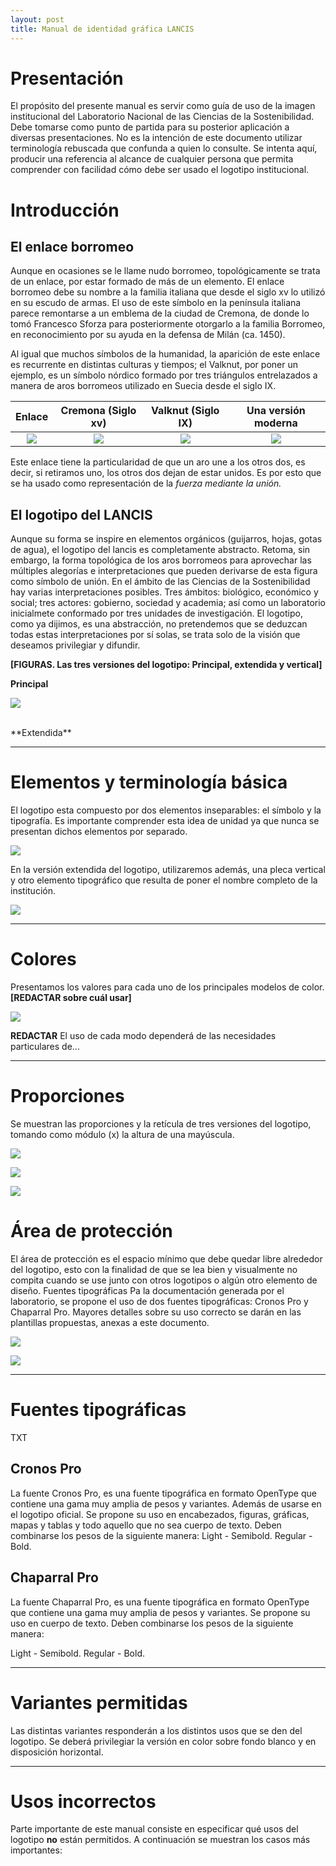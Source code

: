 ```yaml
---
layout: post
title: Manual de identidad gráfica LANCIS
---
```


# Presentación

El propósito del presente manual es servir como guía de uso de la imagen institucional del Laboratorio Nacional de las Ciencias de la Sostenibilidad. Debe tomarse como punto de partida para su posterior aplicación a diversas presentaciones. No es la intención de este documento utilizar terminología rebuscada que confunda a quien lo consulte. Se intenta aquí, producir una referencia al alcance de cualquier persona que permita comprender con facilidad cómo debe ser usado el logotipo institucional.


# Introducción

## El enlace borromeo

Aunque en ocasiones se le llame nudo borromeo, topológicamente se trata de un enlace, por estar formado de más de un elemento. El enlace borromeo debe su nombre a la familia italiana que desde el siglo xv lo utilizó en su escudo de armas. El uso de este símbolo en la península italiana parece remontarse a un emblema de la ciudad de Cremona, de donde lo tomó Francesco Sforza para posteriormente otorgarlo a la familia Borromeo, en reconocimiento por su ayuda en la defensa de Milán (ca. 1450).

Al igual que muchos símbolos de la humanidad, la aparición de este enlace es recurrente en distintas culturas y tiempos; el Valknut, por poner un ejemplo, es un símbolo nórdico formado por tres triángulos entrelazados a manera de aros borromeos utilizado en Suecia desde el siglo IX.

| Enlace  | Cremona (Siglo xv)  | Valknut (Siglo IX) | Una versión moderna  |
|:---:| :---: | :---: | :---: |
| ![](enlace_borromeo.gif) | ![](cremona.jpg) | ![](valknut.svg.png) |  ![](clip_borromeo.jpg) |



Este enlace tiene la particularidad de que un aro une a los otros dos, es decir, si retiramos uno, los otros dos dejan de estar unidos. Es por esto que se ha usado como representación de la _fuerza mediante la unión._


## El logotipo del LANCIS

Aunque su forma se inspire en elementos orgánicos (guijarros, hojas, gotas de agua), el logotipo del lancis es completamente abstracto. Retoma, sin embargo, la forma topológica de los aros borromeos para aprovechar las múltiples alegorías e interpretaciones que pueden derivarse de esta figura como símbolo de unión. En el ámbito de las Ciencias de la Sostenibilidad hay varias interpretaciones posibles. Tres ámbitos: biológico, económico y social; tres actores: gobierno, sociedad y academia; así como un laboratorio inicialmete conformado por tres unidades de investigación.
El logotipo, como ya dijimos, es una abstracción, no pretendemos que se deduzcan todas estas interpretaciones por sí solas, se trata solo de la visión que deseamos privilegiar y difundir.

**[FIGURAS. Las tres versiones del logotipo: Principal, extendida y vertical]**

**Principal**

![](logo_lancis_chico.png)

<br>
**Extendida**


- - -

# Elementos y terminología básica

El logotipo esta compuesto por dos elementos inseparables: el símbolo y la tipografía. Es importante comprender esta idea de unidad ya que nunca se presentan dichos elementos por separado.

![](logo_LANCIS_elementos_terminologia_01.png)

En la versión extendida del logotipo, utilizaremos además, una pleca vertical y otro elemento tipográfico que resulta de poner el nombre completo de la institución.

![](logo_LANCIS_elementos_terminologia_02.png)

- - -

# Colores

Presentamos los valores para cada uno de los principales modelos de color. **[REDACTAR sobre cuál usar]**

![](logo_LANCIS_colores.png)

**REDACTAR** El uso de cada modo dependerá de las necesidades particulares de...

- - -

# Proporciones

Se muestran las proporciones y la retícula de tres versiones del logotipo, tomando como módulo (x) la altura de una mayúscula.

![](logo_LANCIS_proporciones_01.png)

![](logo_LANCIS_proporciones_02.png)

![](logo_LANCIS_proporciones_03.png)


# Área de protección

El área de protección es el espacio mínimo que debe quedar libre alrededor del logotipo, esto con la finalidad de que se lea bien y visualmente no compita cuando se use junto con otros logotipos o algún otro elemento de diseño.
Fuentes tipográficas Pa la documentación generada por el laboratorio, se propone el uso de dos fuentes tipográficas: Cronos Pro y Chaparral Pro. Mayores detalles sobre su uso correcto se darán en las plantillas propuestas, anexas a este documento.

![](logo_LANCIS_area_de_proteccion_01.png)

![](logo_LANCIS_area_de_proteccion_02.png)


- - -

# Fuentes tipográficas

TXT

## Cronos Pro

La fuente Cronos Pro, es una fuente tipográfica en formato OpenType que contiene una gama muy amplia de pesos y variantes. Además de usarse en el logotipo oficial. Se propone su uso en encabezados, figuras, gráficas, mapas y tablas y todo aquello que no sea cuerpo de texto. Deben combinarse los pesos de la siguiente manera: Light - Semibold.  Regular - Bold.


## Chaparral Pro


La fuente Chaparral Pro, es una fuente tipográfica en formato OpenType que contiene una gama muy amplia de pesos y variantes. Se propone su uso en cuerpo de texto. Deben combinarse los pesos de la siguiente manera:

Light - Semibold.  Regular - Bold.


- - -



# Variantes permitidas


Las distintas variantes responderán a los distintos usos que se den del logotipo. Se deberá privilegiar la versión en color sobre fondo blanco y en disposición horizontal.



- - -

# Usos incorrectos



Parte importante de este manual consiste en especificar qué usos del logotipo **no** están permitidos. A continuación se muestran los casos más importantes:
